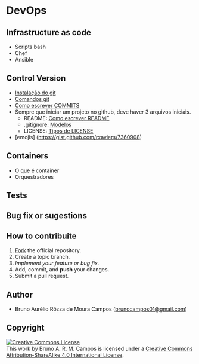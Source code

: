 # DevOps
## Infrastructure as code
- Scripts bash
- Chef
- Ansible

## Control Version
- [Instalação do git](https://github.com/brunocampos01/DevOps/tree/master/github#git-instalation)
- [Comandos git](https://github.com/brunocampos01/DevOps/blob/master/github/README.md)
- [Como escrever COMMITS](https://github.com/brunocampos01/DevOps/blob/master/github/como-escrever-COMMITS.md)
- Sempre que iniciar um projeto no github, deve haver 3 arquivos iniciais.
  - README: [Como escrever README](https://github.com/brunocampos01/DevOps/blob/master/github/como-escrever-README.md)
  - .gitignore: [Modelos](https://github.com/brunocampos01/DevOps/tree/master/github/modelos-gitignore)
  - LICENSE: [Tipos de LICENSE](https://choosealicense.com/)
- [emojis] (https://gist.github.com/rxaviers/7360908) 


## Containers
- O que é container
- Orquestradores
## Tests


## Bug fix or sugestions
## How to contribuite
1. [Fork](fork) the official repository.
2. Create a topic branch.
3. *Implement your feature or bug fix.*
4. Add, commit, and **push** your changes.
5. Submit a pull request.

## Author
- Bruno Aurélio Rôzza de Moura Campos (brunocampos01@gmail.com)
## Copyright
<a rel="license" href="http://creativecommons.org/licenses/by-sa/4.0/"><img alt="Creative Commons License" style="border-width:0" src="https://i.creativecommons.org/l/by-sa/4.0/88x31.png" /></a><br />This work by <span xmlns:cc="http://creativecommons.org/ns#" property="cc:attributionName">Bruno A. R. M. Campos</span> is licensed under a <a rel="license" href="http://creativecommons.org/licenses/by-sa/4.0/">Creative Commons Attribution-ShareAlike 4.0 International License</a>.
